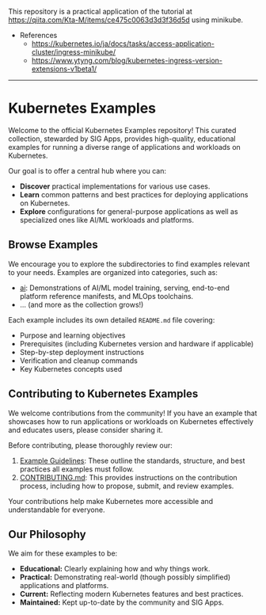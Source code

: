 This repository is a practical application of the tutorial at https://qiita.com/Kta-M/items/ce475c0063d3d3f36d5d using minikube.

- References
  - https://kubernetes.io/ja/docs/tasks/access-application-cluster/ingress-minikube/
  - https://www.ytyng.com/blog/kubernetes-ingress-version-extensions-v1beta1/

---

# Kubernetes Examples

Welcome to the official Kubernetes Examples repository! This curated collection,
stewarded by SIG Apps, provides high-quality, educational examples for running a
diverse range of applications and workloads on Kubernetes.

Our goal is to offer a central hub where you can:

- **Discover** practical implementations for various use cases.
- **Learn** common patterns and best practices for deploying applications on Kubernetes.
- **Explore** configurations for general-purpose applications as well as specialized
  ones like AI/ML workloads and platforms.

## Browse Examples

We encourage you to explore the subdirectories to find examples relevant to your needs.
Examples are organized into categories, such as:

- [ai](ai/): Demonstrations of AI/ML model training, serving, end-to-end platform
  reference manifests, and MLOps toolchains.
- ... (and more as the collection grows!)

Each example includes its own detailed `README.md` file covering:

- Purpose and learning objectives
- Prerequisites (including Kubernetes version and hardware if applicable)
- Step-by-step deployment instructions
- Verification and cleanup commands
- Key Kubernetes concepts used

## Contributing to Kubernetes Examples

We welcome contributions from the community! If you have an example that showcases
how to run applications or workloads on Kubernetes effectively and educates users,
please consider sharing it.

Before contributing, please thoroughly review our:

1. [Example Guidelines](guidelines.md): These outline the standards, structure,
   and best practices all examples must follow.
2. [CONTRIBUTING.md](CONTRIBUTING.md): This provides instructions on the contribution
   process, including how to propose, submit, and review examples.

Your contributions help make Kubernetes more accessible and understandable for everyone.

## Our Philosophy

We aim for these examples to be:

- **Educational:** Clearly explaining how and why things work.
- **Practical:** Demonstrating real-world (though possibly simplified) applications and platforms.
- **Current:** Reflecting modern Kubernetes features and best practices.
- **Maintained:** Kept up-to-date by the community and SIG Apps.
